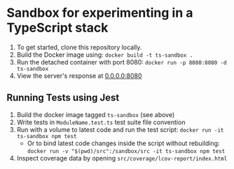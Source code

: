 # Sandbox for experimenting in a TypeScript stack

1. To get started, clone this repository locally.
2. Build the Docker image using: `docker build -t ts-sandbox .`
3. Run the detached container with port 8080: `docker run -p 8080:8080 -d ts-sandbox`
4. View the server's response at [0.0.0.0:8080](http://0.0.0.0:8080)

## Running Tests using Jest

1. Build the docker image tagged `ts-sandbox` (see above)
2. Write tests in `ModuleName.test.ts` test suite file convention
3. Run with a volume to latest code and run the test script: `docker run -it ts-sandbox npm test`
    * Or to bind latest code changes inside the script without rebuilding: `docker run -v "$(pwd)/src":/sandbox/src -it ts-sandbox npm test`
4. Inspect coverage data by opening `src/coverage/lcov-report/index.html`